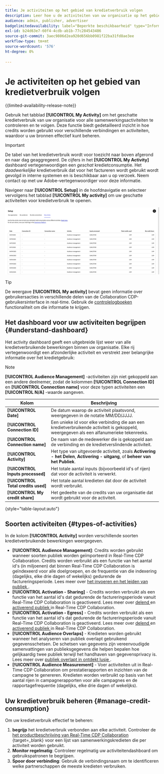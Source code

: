```yaml
---
title: Je activiteiten op het gebied van kredietverbruik volgen
description: Leer hoe u de activiteiten van uw organisatie op het gebied van kredietverbruik in Real-Time CDP Collaboration kunt volgen.
audience: admin, publisher, advertiser
badgelimitedavailability: label="Beperkte beschikbaarheid" type="Informative" url="https://helpx.adobe.com/legal/product-descriptions/real-time-customer-data-platform-collaboration.html newtab=true"
exl-id: b24d63e7-60f4-4cdb-ab1b-77c284543486
source-git-commit: 3aec9806d2ea920d656bb0981f22ba31fd8ae3ee
workflow-type: tm+mt
source-wordcount: '576'
ht-degree: 0%

---
```


# Je activiteiten op het gebied van kredietverbruik volgen

{{limited-availability-release-note}}

Gebruik het tabblad **[!UICONTROL My Activity]** om het geschatte kredietverbruik van uw organisatie voor alle samenwerkingsactiviteiten te controleren en te volgen. Deze functie biedt gedetailleerd inzicht in hoe credits worden gebruikt voor verschillende verbindingen en activiteiten, waardoor u uw bronnen effectief kunt beheren.

>[!IMPORTANT]
>
>De tabel van het kredietverbruik wordt voor toezicht naar boven afgerond en naar dag geaggregeerd. De cijfers in het **[!UICONTROL My Activity]** dashboard vertegenwoordigen een *geschat* kredietconsumptie. Het *daadwerkelijke* kredietverbruik dat voor het factureren wordt gebruikt wordt gevolgd in interne systemen en is beschikbaar aan u op verzoek. Neem contact op met uw Adobe-vertegenwoordiger voor deze informatie.

Navigeer naar **[!UICONTROL Setup]** in de hoofdnavigatie en selecteer vervolgens het tabblad **[!UICONTROL My activity]** om uw geschatte activiteiten voor kredietverbruik te openen.

![ Mijn dashboard van de Activiteit die de details van de kredietconsumptie tonen ](/help/assets/setup/my-activity-credits/activity-dashboard.png)

>[!TIP]
>
>De weergave **[!UICONTROL My activity]** bevat geen informatie over gebruikersacties in verschillende delen van de Collaboration CDP-gebruikersinterface in real-time. Gebruik de [ controlelogboeken ](/help/guide/setup/audit-logs.md) functionaliteit om die informatie te krijgen.

## Het dashboard voor uw activiteiten begrijpen {#understand-dashboard}

Het activity dashboard geeft een uitgebreide lijst weer van alle kredietverbruikende bewerkingen binnen uw organisatie. Elke rij vertegenwoordigt een afzonderlijke activiteit en verstrekt zeer belangrijke informatie over het kredietgebruik:

>[!NOTE]
>
>**[!UICONTROL Audience Management]** -activiteiten zijn niet gekoppeld aan een andere deelnemer, zodat de kolommen **[!UICONTROL Connection ID]** en **[!UICONTROL Connection name]** voor deze typen activiteiten een **[!UICONTROL N/A]** -waarde aangeven.

| Kolom | Beschrijving |
|------------|--------------|
| **[!UICONTROL Date]** | De datum waarop de activiteit plaatsvond, weergegeven in de notatie MM/DD/JJJJ. |
| **[!UICONTROL Connection ID]** | Een unieke id voor elke verbinding die aan een kredietverbruikende activiteit is gekoppeld, weergegeven als een alfanumerieke tekenreeks. |
| **[!UICONTROL Connection name]** | De naam van de medewerker die is gekoppeld aan de verbinding en de kredietverslindende activiteit. |
| **[!UICONTROL Activity]** | Het type van uitgevoerde activiteit, zoals **Activering - het Delen**, **Activering - uitgang**, of **beheer van het Publiek**. |
| **[!UICONTROL Inputs processed]** | Het totale aantal inputs (bijvoorbeeld id&#39;s of rijen) dat voor de activiteit is verwerkt. |
| **[!UICONTROL Total credits used]** | Het totale aantal kredieten dat door de activiteit wordt verbruikt. |
| **[!UICONTROL My credit share]** | Het gedeelte van de credits van uw organisatie dat wordt gebruikt voor de activiteit. |

{style="table-layout:auto"}

## Soorten activiteiten {#types-of-activities}

In de kolom **[!UICONTROL Activity]** worden verschillende soorten kredietverbruikende bewerkingen weergegeven.

* **[!UICONTROL Audience Management]**: Credits worden gebruikt wanneer soorten publiek worden geïmporteerd in Real-Time CDP Collaboration. Credits worden verbruikt als een functie van het aantal id&#39;s (in miljoenen) dat binnen Real-Time CDP Collaboration is geïndexeerd voor alle doelgroepen, en de frequentie van die indexering (dagelijks, elke drie dagen of wekelijks) gedurende de factureringsperiode. Lees meer over [ het invoeren en het leiden van publiek ](/help/guide/setup/onboard-audiences.md).
* **[!UICONTROL Activation - Sharing]** - Credits worden verbruikt als een functie van het aantal id&#39;s dat gedurende de factureringsperiode vanuit Real-Time CDP Collaboration is geactiveerd. Lees meer over [ delend ](/help/guide/collaborate/share.md) en [ activerend publiek ](/help/guide/collaborate/activate.md) in Real-Time CDP Collaboration.
* **[!UICONTROL Activation - Egress]** - Credits worden verbruikt als een functie van het aantal id&#39;s dat gedurende de factureringsperiode vanuit Real-Time CDP Collaboration is geactiveerd. Lees meer over [ delend ](/help/guide/collaborate/share.md) en [ activerend publiek ](/help/guide/collaborate/activate.md) in Real-Time CDP Collaboration.
* **[!UICONTROL Audience Overlaps]** - Kredieten worden gebruikt wanneer het analyseren van publiek overlapt gebruikend gegevensschetsen. De schetsen van gegevens zijn vereenvoudigde samenvattingen van publieksgegevens die helpen bepalen hoe gelijkaardig twee publiek terwijl het handhaven van gegevensprivacy is. Lees meer over [ publiek overlapt in ontdekt lusje ](/help/guide/collaborate/discover.md).
* **[!UICONTROL Audience Measurement]** - Voer activiteiten uit in Real-Time CDP Collaboration om prestatierapporten en inzichten van de campagne te genereren. Kredieten worden verbruikt op basis van het aantal rijen in campagnerapporten voor alle campagnes en de rapportagefrequentie (dagelijks, elke drie dagen of wekelijks).


<!--

**[!UICONTROL Audience Overlaps]** – Credits are consumed as a function of the number of matched IDs across 2 or more shared audiences throughout the billing period. Read more about [audience overlaps in the discover tab](/help/guide/collaborate/discover.md).

Collaboration Measurement – Credits are consumed as a function of the number of rows existing in campaign reports across all campaigns, and the frequency of that reporting (daily, every three days, or weekly).

-->


## Uw kredietverbruik beheren {#manage-credit-consumption}

Om uw kredietverbruik effectief te beheren:

1. **begrijp** het kredietverbruik verbonden aan elke activiteit. Controleer de [ het productbeschrijving van Real-Time CDP Collaboration ](https://helpx.adobe.com/legal/product-descriptions/real-time-customer-data-platform-collaboration.html){target=_blank} voor een lijst van samenwerkingskredieten die per activiteit worden gebruikt.
2. **Monitor regelmatig**: Controleer regelmatig uw activiteitendashboard om gebruikspatronen te begrijpen.
3. **Spoor door verbinding**: Gebruik de verbindingsnaam om te identificeren welke partnerschappen de meeste kredieten verbruiken.

<!--

## Pagination and navigation

The activity list is paginated to improve performance and readability. Use the navigation controls at the bottom of the table to move between pages and adjust how many records you can view at once.

-->
